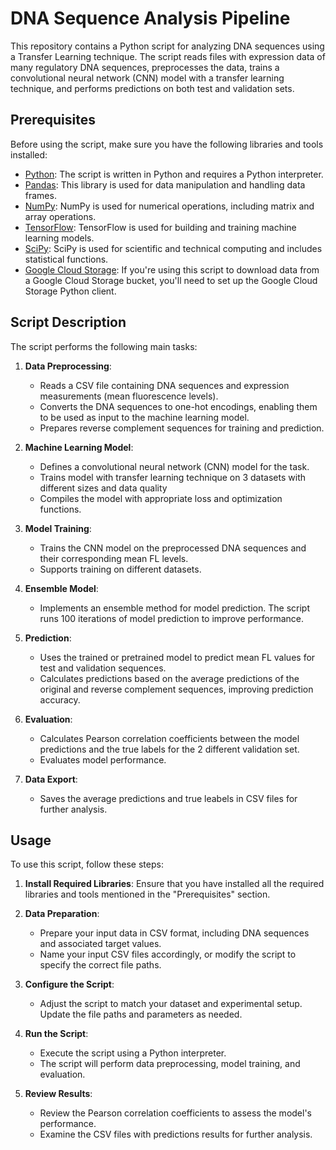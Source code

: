 # DNA Sequence Analysis Pipeline

This repository contains a Python script for analyzing DNA sequences using a Transfer Learning technique. The script reads files with expression data of many regulatory DNA sequences, preprocesses the data, trains a convolutional neural network (CNN) model with a transfer learning technique, and performs predictions on both test and validation sets. 

## Prerequisites

Before using the script, make sure you have the following libraries and tools installed:

- [Python](https://www.python.org/): The script is written in Python and requires a Python interpreter.
- [Pandas](https://pandas.pydata.org/): This library is used for data manipulation and handling data frames.
- [NumPy](https://numpy.org/): NumPy is used for numerical operations, including matrix and array operations.
- [TensorFlow](https://www.tensorflow.org/): TensorFlow is used for building and training machine learning models.
- [SciPy](https://www.scipy.org/): SciPy is used for scientific and technical computing and includes statistical functions.
- [Google Cloud Storage](https://cloud.google.com/storage): If you're using this script to download data from a Google Cloud Storage bucket, you'll need to set up the Google Cloud Storage Python client.

## Script Description

The script performs the following main tasks:

1. **Data Preprocessing**:
   - Reads a CSV file containing DNA sequences and expression measurements (mean fluorescence levels).
   - Converts the DNA sequences to one-hot encodings, enabling them to be used as input to the machine learning model.
   - Prepares reverse complement sequences for training and prediction.

2. **Machine Learning Model**:
   - Defines a convolutional neural network (CNN) model for the task.
   - Trains model with transfer learning technique on 3 datasets with different sizes and data quality
   - Compiles the model with appropriate loss and optimization functions.

3. **Model Training**:
   - Trains the CNN model on the preprocessed DNA sequences and their corresponding mean FL levels.
   - Supports training on different datasets.

4. **Ensemble Model**:
   - Implements an ensemble method for model prediction. The script runs 100 iterations of model prediction to improve performance.

5. **Prediction**:
   - Uses the trained or pretrained model to predict mean FL values for test and validation sequences.
   - Calculates predictions based on  the average predictions of the original and reverse complement sequences, improving prediction accuracy.

6. **Evaluation**:
   - Calculates Pearson correlation coefficients between the model predictions and the true labels for the 2 different validation set.
   - Evaluates model performance.

7. **Data Export**:
   - Saves the average predictions and true leabels in CSV files for further analysis.

## Usage

To use this script, follow these steps:

1. **Install Required Libraries**:
   Ensure that you have installed all the required libraries and tools mentioned in the "Prerequisites" section.

2. **Data Preparation**:
   - Prepare your input data in CSV format, including DNA sequences and associated target values.
   - Name your input CSV files accordingly, or modify the script to specify the correct file paths.

3. **Configure the Script**:
   - Adjust the script to match your dataset and experimental setup. Update the file paths and parameters as needed.

4. **Run the Script**:
   - Execute the script using a Python interpreter.
   - The script will perform data preprocessing, model training, and evaluation.

5. **Review Results**:
   - Review the Pearson correlation coefficients to assess the model's performance.
   - Examine the CSV files with predictions results for further analysis.
